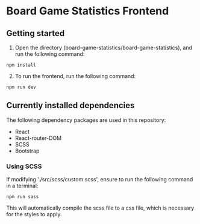 # Board Game Statistics Frontend

## Getting started

1. Open the directory (board-game-statistics/board-game-statistics), and run the following command:

```
npm install
```

2. To run the frontend, run the following command:

```
npm run dev
```

## Currently installed dependencies

The following dependency packages are used in this repository:

- React
- React-router-DOM
- SCSS
- Bootstrap

### Using SCSS

If modifying './src/scss/custom.scss', ensure to run the following command in a terminal:

```
npm run sass
```

This will automatically compile the scss file to a css file, which is necessary for the styles to apply.
